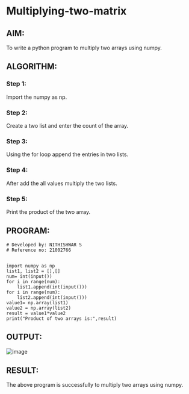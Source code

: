 # Multiplying-two-matrix

## AIM:
To write a python program to multiply two arrays using numpy.


## ALGORITHM:

### Step 1:
Import the numpy as np.

### Step 2:
Create a two list and enter the count of the array.
### Step 3:
Using the for loop append the entries in two lists.
### Step 4:
After add the all values multiply the two lists.
### Step 5:
Print the product of the two array.


## PROGRAM: 
```
# Developed by: NITHISHWAR S
# Reference no: 21002766


import numpy as np
list1, list2 = [],[]
num= int(input())
for i in range(num):
    list1.append(int(input()))
for i in range(num):
    list2.append(int(input()))
value1= np.array(list1)
value2 = np.array(list2)
result = value1*value2
print("Product of two arrays is:",result)
```

## OUTPUT:
![image](https://user-images.githubusercontent.com/94164665/153344071-62b9aaba-6613-4005-9933-0f01e1bb18df.png)

## RESULT:
The above program is successfully to multiply two arrays using numpy.



